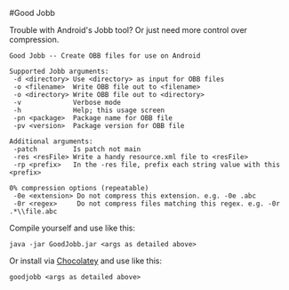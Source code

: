 #Good Jobb

Trouble with Android's Jobb tool? Or just need more control over compression.

```
Good Jobb -- Create OBB files for use on Android

Supported Jobb arguments:
 -d <directory> Use <directory> as input for OBB files
 -o <filename>  Write OBB file out to <filename>
 -o <directory> Write OBB file out to <directory>
 -v             Verbose mode
 -h             Help; this usage screen
 -pn <package>  Package name for OBB file
 -pv <version>  Package version for OBB file

Additional arguments:
 -patch         Is patch not main
 -res <resFile> Write a handy resource.xml file to <resFile>
 -rp <prefix>   In the -res file, prefix each string value with this <prefix>

0% compression options (repeatable)
 -0e <extension> Do not compress this extension. e.g. -0e .abc
 -0r <regex>     Do not compress files matching this regex. e.g. -0r .*\\file.abc
```

Compile yourself and use like this:

````java -jar GoodJobb.jar <args as detailed above>````

Or install via [Chocolatey](https://chocolatey.org/packages/goodjobb) and use like this:

````goodjobb <args as detailed above>````

